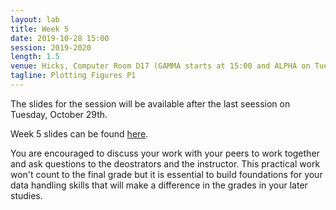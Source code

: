 ```yaml
---
layout: lab
title: Week 5
date: 2019-10-28 15:00
session: 2019-2020
length: 1.5
venue: Hicks, Computer Room D17 (GAMMA starts at 15:00 and ALPHA on Tuesday, October 29th at 13:30)
tagline: Plotting Figures P1
---
```


The slides for the session will be available after the last seession on Tuesday, October 29th. 

Week 5 slides can be found [here](http://opendsi.cc/R_data_handling/assets/Session_Wk5.pdf).

You are encouraged to discuss your work with your peers to work together and ask questions to the deostrators and the instructor. This practical work won't count to the final grade but it is essential to build foundations for your data handling skills that will make a difference in the grades in your later studies. 
